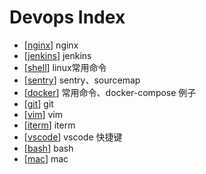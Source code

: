 # Devops Index

- [[nginx]] nginx
- [[jenkins]] jenkins
- [[shell]] linux常用命令
- [[sentry]] sentry、sourcemap
- [[docker]] 常用命令、docker-compose 例子
- [[git]] git
- [[vim]] vim
- [[iterm]] iterm
- [[vscode]] vscode 快捷键
- [[bash]] bash
- [[mac]] mac

[//begin]: # "Autogenerated link references for markdown compatibility"
[nginx]: nginx "Nginx"
[jenkins]: jenkins "Jenkins"
[shell]: shell "Shell"
[sentry]: sentry "Sentry"
[docker]: docker "Docker"
[git]: git "Git"
[vim]: vim "Vim"
[iterm]: iterm "Iterm"
[vscode]: vscode "Vscode"
[bash]: bash "Bash"
[mac]: mac "Mac"
[//end]: # "Autogenerated link references"